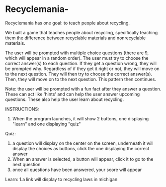 # Recyclemania-

Recyclemania has one goal: to teach people about recycling.

We built a game that teaches people about recycling, specifically teaching them the difference between recyclable materials and nonrecyclable materials.

The user will be prompted with multiple choice questions (there are 9, which will appear in a random order). The user must try to choose the correct answer(s) to each question. If they get a question wrong, they will be prompted why. Regardless of if they get it right or not, they will move on to the next question. They will then try to choose the correct answer(s). Then, they will move on to the next question. This pattern then continues.

Note: the user will be prompted with a fun fact after they answer a question. These can act like 'hints' and can help the user answer upcoming questions. These also help the user learn about recycling.

INSTRUCTIONS:
1. When the program launches, it will show 2 buttons, one displaying "learn" and one displaying "quiz"

Quiz:
1. a question will display on the center on the screen, underneath it will display the choices as buttons, click the one displaying the correct answer
2. When an answer is selected, a button will appear, click it to go to the next question
3. once all questions have been answered, your score will appear

Learn:
1.a link will display to recycling laws in michigan
